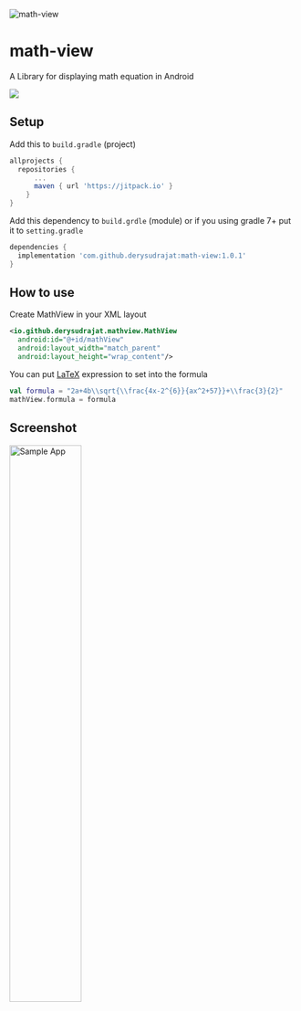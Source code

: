 ![math-view](https://user-images.githubusercontent.com/32610660/125827642-bbb31432-eea1-443b-87e8-47bbb2254172.png)
# math-view
A Library for displaying math equation in Android

[![](https://jitpack.io/v/derysudrajat/math-view.svg)](https://jitpack.io/#derysudrajat/math-view)

## Setup

Add this to `build.gradle` (project)

```gradle
allprojects {
  repositories {
      ...
      maven { url 'https://jitpack.io' }
    }
}
```

Add this dependency to `build.grdle` (module) or if you using gradle 7+ put it to `setting.gradle`
```gradle
dependencies {
  implementation 'com.github.derysudrajat:math-view:1.0.1'
}
```

## How to use

Create MathView in your XML layout

```xml
<io.github.derysudrajat.mathview.MathView
  android:id="@+id/mathView"
  android:layout_width="match_parent"
  android:layout_height="wrap_content"/>
```

You can put [LaTeX](https://www.overleaf.com/learn/latex/Mathematical_expressions) expression to set into the formula

```kotlin
val formula = "2a+4b\\sqrt{\\frac{4x-2^{6}}{ax^2+57}}+\\frac{3}{2}"
mathView.formula = formula
```

## Screenshot

  
<a><img src="https://user-images.githubusercontent.com/32610660/137457393-2516e36b-6fc7-4a0d-9a88-e3e0b50af8f7.jpg" width=50% alt="Sample App"></a>
